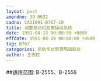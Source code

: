 ```yaml
---
layout: post
amendno: 39-0632
cadno: CAD1991-B767-10
title: 调整发动机反推操纵系统
date: 1991-08-19 00:00:00 +0800
effdate: 1991-08-19 00:00:00 +0800
tag: B767
categories: 民航华北管理局适航处
author: 王赤民
---
```


##适用范围:
B-2555、B-2556

